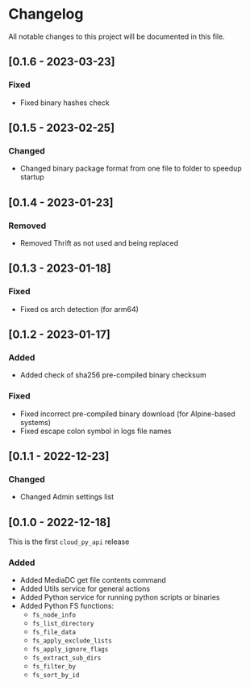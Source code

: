 # Changelog

All notable changes to this project will be documented in this file.

## [0.1.6 - 2023-03-23]

### Fixed

- Fixed binary hashes check

## [0.1.5 - 2023-02-25]

### Changed

- Changed binary package format from one file to folder to speedup startup

## [0.1.4 - 2023-01-23]

### Removed

- Removed Thrift as not used and being replaced

## [0.1.3 - 2023-01-18]

### Fixed

- Fixed os arch detection (for arm64)

## [0.1.2 - 2023-01-17]

### Added

- Added check of sha256 pre-compiled binary checksum

### Fixed

- Fixed incorrect pre-compiled binary download (for Alpine-based systems)
- Fixed escape colon symbol in logs file names

## [0.1.1 - 2022-12-23]

### Changed

- Changed Admin settings list

## [0.1.0 - 2022-12-18]

This is the first `cloud_py_api` release

### Added

- Added MediaDC get file contents command
- Added Utils service for general actions
- Added Python service for running python scripts or binaries
- Added Python FS functions:
  * `fs_node_info`
  * `fs_list_directory`
  * `fs_file_data`
  * `fs_apply_exclude_lists`
  * `fs_apply_ignore_flags`
  * `fs_extract_sub_dirs`
  * `fs_filter_by`
  * `fs_sort_by_id`
